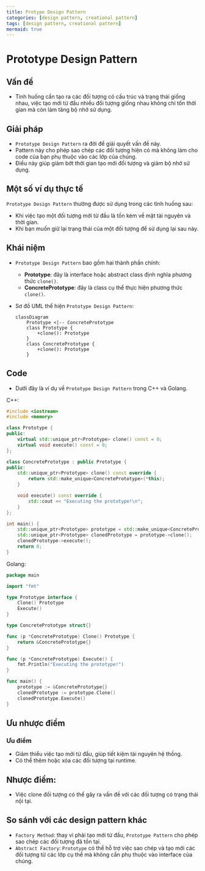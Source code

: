 ```yaml
---
title: Protype Design Pattern
categories: [design pattern, creational pattern]
tags: [design pattern, creational pattern]
mermaid: true
---
```


# Prototype Design Pattern

## Vấn đề

- Tình huống cần tạo ra các đối tượng có cấu trúc và trạng thái giống nhau, việc tạo mới từ đầu nhiều đối tượng giống nhau không chỉ tốn thời gian mà còn làm tăng bộ nhớ sử dụng.

## Giải pháp
- `Prototype Design Pattern` ra đời để giải quyết vấn đề này.
- Pattern này cho phép sao chép các đối tượng hiện có mà không làm cho code của bạn phụ thuộc vào các lớp của chúng.
- Điều này giúp giảm bớt thời gian tạo mới đối tượng và giảm bộ nhớ sử dụng.

## Một số ví dụ thực tế
`Prototype Design Pattern` thường được sử dụng trong các tình huống sau:
- Khi việc tạo một đối tượng mới từ đầu là tốn kém về mặt tài nguyên và thời gian.
- Khi bạn muốn giữ lại trạng thái của một đối tượng để sử dụng lại sau này.

## Khái niệm
- `Prototype Design Pattern` bao gồm hai thành phần chính:
  - **Prototype**: đây là interface hoặc abstract class định nghĩa phương thức `clone()`.
  - **ConcretePrototype**: đây là class cụ thể thực hiện phương thức `clone()`.

- Sơ đồ UML thể hiện `Prototype Design Pattern`:

  ```mermaid
  classDiagram
      Prototype <|-- ConcretePrototype
      class Prototype {
          +clone(): Prototype
      }
      class ConcretePrototype {
          +clone(): Prototype
      }
  ```

## Code
- Dưới đây là ví dụ về `Prototype Design Pattern` trong C++ và Golang.

C++:
```cpp
#include <iostream>
#include <memory>

class Prototype {
public:
    virtual std::unique_ptr<Prototype> clone() const = 0;
    virtual void execute() const = 0;
};

class ConcretePrototype : public Prototype {
public:
    std::unique_ptr<Prototype> clone() const override {
        return std::make_unique<ConcretePrototype>(*this);
    }

    void execute() const override {
        std::cout << "Executing the prototype!\n";
    }
};

int main() {
    std::unique_ptr<Prototype> prototype = std::make_unique<ConcretePrototype>();
    std::unique_ptr<Prototype> clonedPrototype = prototype->clone();
    clonedPrototype->execute();
    return 0;
}
```

Golang:
```go
package main

import "fmt"

type Prototype interface {
	Clone() Prototype
	Execute()
}

type ConcretePrototype struct{}

func (p *ConcretePrototype) Clone() Prototype {
	return &ConcretePrototype{}
}

func (p *ConcretePrototype) Execute() {
	fmt.Println("Executing the prototype!")
}

func main() {
	prototype := &ConcretePrototype{}
	clonedPrototype := prototype.Clone()
	clonedPrototype.Execute()
}
```

## Ưu nhược điểm

### Ưu điểm
- Giảm thiểu việc tạo mới từ đầu, giúp tiết kiệm tài nguyên hệ thống.
- Có thể thêm hoặc xóa các đối tượng tại runtime.

## Nhược điểm:
- Việc clone đối tượng có thể gây ra vấn đề với các đối tượng có trạng thái nội tại.

## So sánh với các design pattern khác
- `Factory Method`: thay vì phải tạo mới từ đầu, `Prototype Pattern` cho phép sao chép các đối tượng đã tồn tại.
- `Abstract Factory`: `Prototype` có thể hỗ trợ việc sao chép và tạo mới các đối tượng từ các lớp cụ thể mà không cần phụ thuộc vào interface của chúng.
